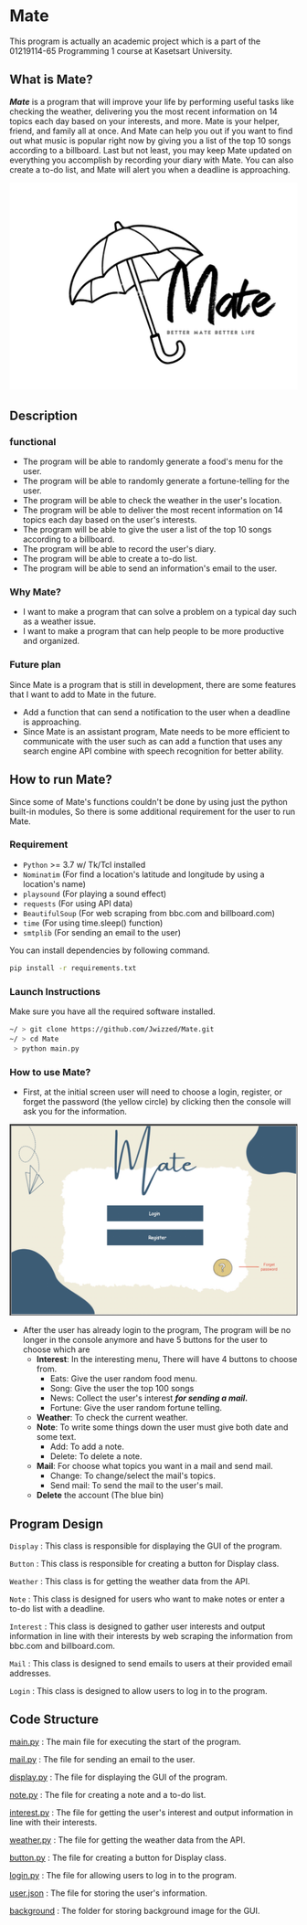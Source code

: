 # **Mate**

This program is actually an academic project which is a part of the 01219114-65 Programming 1 course at Kasetsart University.

## What is Mate?

**_Mate_** is a program that will improve your life by performing useful tasks like checking the weather, delivering you the most recent information on 14 topics each day based on your interests, and more. Mate is your helper, friend, and family all at once. And Mate can help you out if you want to find out what music is popular right now by giving you a list of the top 10 songs according to a billboard. Last but not least, you may keep Mate updated on everything you accomplish by recording your diary with Mate. You can also create a to-do list, and Mate will alert you when a deadline is approaching.

![Mate](md_pictures/Mate_logo.jpeg)

## **Description**
### functional

- The program will be able to randomly generate a food's menu for the user.
- The program will be able to randomly generate a fortune-telling for the user.
- The program will be able to check the weather in the user's location.
- The program will be able to deliver the most recent information on 14 topics each day based on the user's interests.
- The program will be able to give the user a list of the top 10 songs according to a billboard.
- The program will be able to record the user's diary.
- The program will be able to create a to-do list.
- The program will be able to send an information's email to the user.

### Why Mate?
- I want to make a program that can solve a problem on a typical day such as a weather issue. 
- I want to make a program that can help people to be more productive and organized.


### Future plan
Since Mate is a program that is still in development, there are some features that I want to add to Mate in the future.
- Add a function that can send a notification to the user when a deadline is approaching.
- Since Mate is an assistant program, Mate needs to be more efficient to communicate with the user such as can add a function that uses any search engine API combine with speech recognition for better ability.


## How to run Mate?
Since some of Mate's functions couldn't be done by using just the python built-in modules, So there is some additional requirement for the user to run Mate.
### Requirement
- `Python` >= 3.7 w/ Tk/Tcl installed
- `Nominatim` (For find a location's latitude and longitude by using a location's name)
- `playsound` (For playing a sound effect)
- `requests` (For using API data)
- `BeautifulSoup` (For web scraping from bbc.com and billboard.com)
- `time` (For using time.sleep() function)
- `smtplib` (For sending an email to the user)

You can install dependencies by following command.
```bash
pip install -r requirements.txt
```

### Launch Instructions
Make sure you have all the required software installed.
```bash
~/ > git clone https://github.com/Jwizzed/Mate.git
~/ > cd Mate
 > python main.py
```

### How to use Mate?
- First, at the initial screen user will need to choose a login, register, or forget the password (the yellow circle) by clicking then the console will ask you for the information.

![Login](md_pictures/login.jpeg)

- After the user has already login to the program, The program will be no longer in the console anymore and have 5 buttons for the user to choose which are
  - **Interest**: In the interesting menu, There will have 4 buttons to choose from.
    - Eats: Give the user random food menu.
    - Song: Give the user the top 100 songs
    - News: Collect the user's interest ***for sending a mail.***
    - Fortune: Give the user random fortune telling.
  - **Weather**: To check the current weather.
  - **Note**: To write some things down the user must give both date and some text.
    - Add: To add a note.
    - Delete: To delete a note.
  - **Mail**: For choose what topics you want in a mail and send mail.
    - Change: To change/select the mail's topics.
    - Send mail: To send the mail to the user's mail.
  - **Delete** the account (The blue bin)

## Program Design

`Display` : This class is responsible for displaying the GUI of the program.

`Button` : This class is responsible for creating a button for Display class.

`Weather` : This class is for getting the weather data from the API.

`Note` : This class is designed for users who want to make notes or enter a to-do list with a deadline.

`Interest` : This class is designed to gather user interests and output information in line with their interests by web scraping the information from bbc.com and billboard.com.

`Mail` : This class is designed to send emails to users at their provided email addresses.

`Login` : This class is designed to allow users to log in to the program.


## Code Structure
[main.py](main.py) : The main file for executing the start of the program.

[mail.py](mail.py) : The file for sending an email to the user.

[display.py](display.py) : The file for displaying the GUI of the program.

[note.py](note.py) : The file for creating a note and a to-do list.

[interest.py](interest.py) : The file for getting the user's interest and output information in line with their interests.

[weather.py](weather.py) : The file for getting the weather data from the API.

[button.py](button.py) : The file for creating a button for Display class.

[login.py](login.py) : The file for allowing users to log in to the program.

[user.json](user.json) : The file for storing the user's information.

[background](background) : The folder for storing background image for the GUI.